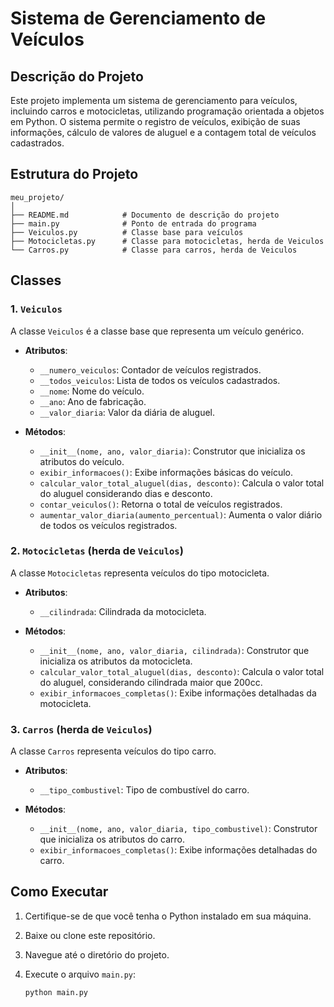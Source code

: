 # Sistema de Gerenciamento de Veículos

## Descrição do Projeto

Este projeto implementa um sistema de gerenciamento para veículos, incluindo carros e motocicletas, utilizando programação orientada a objetos em Python. O sistema permite o registro de veículos, exibição de suas informações, cálculo de valores de aluguel e a contagem total de veículos cadastrados.

## Estrutura do Projeto

```
meu_projeto/
│
├── README.md            # Documento de descrição do projeto
├── main.py              # Ponto de entrada do programa
├── Veiculos.py          # Classe base para veículos
├── Motocicletas.py      # Classe para motocicletas, herda de Veiculos
└── Carros.py            # Classe para carros, herda de Veiculos
```

## Classes

### 1. `Veiculos`

A classe `Veiculos` é a classe base que representa um veículo genérico.

- **Atributos**:
  - `__numero_veiculos`: Contador de veículos registrados.
  - `__todos_veiculos`: Lista de todos os veículos cadastrados.
  - `__nome`: Nome do veículo.
  - `__ano`: Ano de fabricação.
  - `__valor_diaria`: Valor da diária de aluguel.

- **Métodos**:
  - `__init__(nome, ano, valor_diaria)`: Construtor que inicializa os atributos do veículo.
  - `exibir_informacoes()`: Exibe informações básicas do veículo.
  - `calcular_valor_total_aluguel(dias, desconto)`: Calcula o valor total do aluguel considerando dias e desconto.
  - `contar_veiculos()`: Retorna o total de veículos registrados.
  - `aumentar_valor_diaria(aumento_percentual)`: Aumenta o valor diário de todos os veículos registrados.

### 2. `Motocicletas` (herda de `Veiculos`)

A classe `Motocicletas` representa veículos do tipo motocicleta.

- **Atributos**:
  - `__cilindrada`: Cilindrada da motocicleta.

- **Métodos**:
  - `__init__(nome, ano, valor_diaria, cilindrada)`: Construtor que inicializa os atributos da motocicleta.
  - `calcular_valor_total_aluguel(dias, desconto)`: Calcula o valor total do aluguel, considerando cilindrada maior que 200cc.
  - `exibir_informacoes_completas()`: Exibe informações detalhadas da motocicleta.

### 3. `Carros` (herda de `Veiculos`)

A classe `Carros` representa veículos do tipo carro.

- **Atributos**:
  - `__tipo_combustivel`: Tipo de combustível do carro.

- **Métodos**:
  - `__init__(nome, ano, valor_diaria, tipo_combustivel)`: Construtor que inicializa os atributos do carro.
  - `exibir_informacoes_completas()`: Exibe informações detalhadas do carro.

## Como Executar

1. Certifique-se de que você tenha o Python instalado em sua máquina.
2. Baixe ou clone este repositório.
3. Navegue até o diretório do projeto.
4. Execute o arquivo `main.py`:

   ```bash
   python main.py
   ```